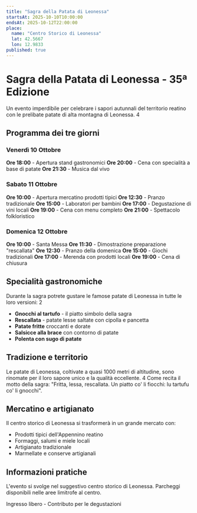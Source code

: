 ```yaml
---
title: "Sagra della Patata di Leonessa"
startsAt: 2025-10-10T10:00:00
endsAt: 2025-10-12T22:00:00
place:
  name: "Centro Storico di Leonessa"
  lat: 42.5667
  lon: 12.9833
published: true
---
```


# Sagra della Patata di Leonessa - 35ª Edizione

Un evento imperdibile per celebrare i sapori autunnali del territorio reatino con le prelibate patate di alta montagna di Leonessa. <mcreference link="https://eventi-italiani.it/eventi/feste-e-sagre/sagra-della-patata-di-leonessa/" index="4">4</mcreference>

## Programma dei tre giorni

### Venerdì 10 Ottobre
**Ore 18:00** - Apertura stand gastronomici
**Ore 20:00** - Cena con specialità a base di patate
**Ore 21:30** - Musica dal vivo

### Sabato 11 Ottobre  
**Ore 10:00** - Apertura mercatino prodotti tipici
**Ore 12:30** - Pranzo tradizionale
**Ore 15:00** - Laboratori per bambini
**Ore 17:00** - Degustazione di vini locali
**Ore 19:00** - Cena con menu completo
**Ore 21:00** - Spettacolo folkloristico

### Domenica 12 Ottobre
**Ore 10:00** - Santa Messa
**Ore 11:30** - Dimostrazione preparazione "rescallata"
**Ore 12:30** - Pranzo della domenica
**Ore 15:00** - Giochi tradizionali
**Ore 17:00** - Merenda con prodotti locali
**Ore 19:00** - Cena di chiusura

## Specialità gastronomiche

Durante la sagra potrete gustare le famose patate di Leonessa in tutte le loro versioni: <mcreference link="https://sagreautentiche.it/sagre/sagra-della-patata-di-leonessa/" index="2">2</mcreference>

- **Gnocchi al tartufo** - il piatto simbolo della sagra
- **Rescallata** - patate lesse saltate con cipolla e pancetta
- **Patate fritte** croccanti e dorate
- **Salsicce alla brace** con contorno di patate
- **Polenta con sugo di patate**

## Tradizione e territorio

Le patate di Leonessa, coltivate a quasi 1000 metri di altitudine, sono rinomate per il loro sapore unico e la qualità eccellente. <mcreference link="https://eventi-italiani.it/eventi/feste-e-sagre/sagra-della-patata-di-leonessa/" index="4">4</mcreference> Come recita il motto della sagra: "Fritta, lessa, rescallata. Un piatto co' li fiocchi: lu tartufu co' li gnocchi".

## Mercatino e artigianato

Il centro storico di Leonessa si trasformerà in un grande mercato con:
- Prodotti tipici dell'Appennino reatino
- Formaggi, salumi e miele locali
- Artigianato tradizionale
- Marmellate e conserve artigianali

## Informazioni pratiche

L'evento si svolge nel suggestivo centro storico di Leonessa. Parcheggi disponibili nelle aree limitrofe al centro.

Ingresso libero - Contributo per le degustazioni